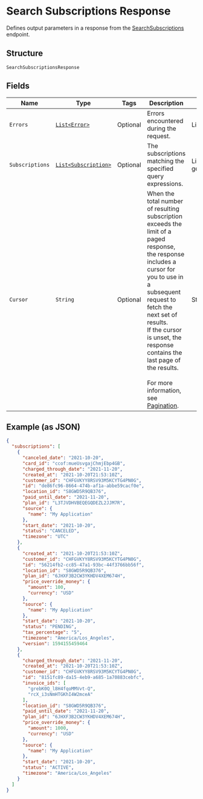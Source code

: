 
# Search Subscriptions Response

Defines output parameters in a response from the
[SearchSubscriptions](/doc/api/subscriptions.md#search-subscriptions) endpoint.

## Structure

`SearchSubscriptionsResponse`

## Fields

| Name | Type | Tags | Description | Getter |
|  --- | --- | --- | --- | --- |
| `Errors` | [`List<Error>`](/doc/models/error.md) | Optional | Errors encountered during the request. | List<Error> getErrors() |
| `Subscriptions` | [`List<Subscription>`](/doc/models/subscription.md) | Optional | The subscriptions matching the specified query expressions. | List<Subscription> getSubscriptions() |
| `Cursor` | `String` | Optional | When the total number of resulting subscription exceeds the limit of a paged response,<br>the response includes a cursor for you to use in a subsequent request to fetch the next set of results.<br>If the cursor is unset, the response contains the last page of the results.<br><br>For more information, see [Pagination](https://developer.squareup.com/docs/working-with-apis/pagination). | String getCursor() |

## Example (as JSON)

```json
{
  "subscriptions": [
    {
      "canceled_date": "2021-10-20",
      "card_id": "ccof:mueUsvgajChmjEbp4GB",
      "charged_through_date": "2021-11-20",
      "created_at": "2021-10-20T21:53:10Z",
      "customer_id": "CHFGVKYY8RSV93M5KCYTG4PN0G",
      "id": "de86fc96-8664-474b-af1a-abbe59cacf0e",
      "location_id": "S8GWD5R9QB376",
      "paid_until_date": "2021-11-20",
      "plan_id": "L3TJVDHVBEQEGQDEZL2JJM7R",
      "source": {
        "name": "My Application"
      },
      "start_date": "2021-10-20",
      "status": "CANCELED",
      "timezone": "UTC"
    },
    {
      "created_at": "2021-10-20T21:53:10Z",
      "customer_id": "CHFGVKYY8RSV93M5KCYTG4PN0G",
      "id": "56214fb2-cc85-47a1-93bc-44f3766bb56f",
      "location_id": "S8GWD5R9QB376",
      "plan_id": "6JHXF3B2CW3YKHDV4XEM674H",
      "price_override_money": {
        "amount": 100,
        "currency": "USD"
      },
      "source": {
        "name": "My Application"
      },
      "start_date": "2021-10-20",
      "status": "PENDING",
      "tax_percentage": "5",
      "timezone": "America/Los_Angeles",
      "version": 1594155459464
    },
    {
      "charged_through_date": "2021-11-20",
      "created_at": "2021-10-20T21:53:10Z",
      "customer_id": "CHFGVKYY8RSV93M5KCYTG4PN0G",
      "id": "8151fc89-da15-4eb9-a685-1a70883cebfc",
      "invoice_ids": [
        "grebK0Q_l8H4fqoMMVvt-Q",
        "rcX_i3sNmHTGKhI4W2mceA"
      ],
      "location_id": "S8GWD5R9QB376",
      "paid_until_date": "2021-11-20",
      "plan_id": "6JHXF3B2CW3YKHDV4XEM674H",
      "price_override_money": {
        "amount": 1000,
        "currency": "USD"
      },
      "source": {
        "name": "My Application"
      },
      "start_date": "2021-10-20",
      "status": "ACTIVE",
      "timezone": "America/Los_Angeles"
    }
  ]
}
```


